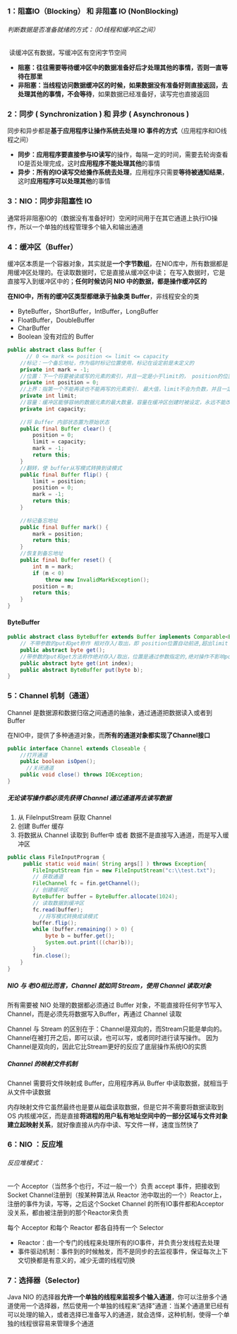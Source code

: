 ### 1：阻塞IO（Blocking） 和 非阻塞 IO (NonBlocking)

###### 判断数据是否准备就绪的方式：（IO线程和缓冲区之间）

​	读缓冲区有数据，写缓冲区有空闲字节空间

- **阻塞：**往往需要等待缓冲区中的数据准备好后才处理其他的事情，否则**一直等待在那里**
- **非阻塞：**当线程访问数据缓冲区的时候，如果**数据没有准备好则直接返回，去处理其他的事情，不会等待**，如果数据已经准备好，读写完也直接返回



### 2：同步 ( Synchronization ) 和 异步 ( Asynchronous ) 

同步和异步都是**基于应用程序让操作系统去处理 IO 事件的方式**（应用程序和IO线程之间）

- **同步：**应用程序要**直接参与IO读写**的操作，每隔一定的时间，需要去轮询查看IO是否处理完成，这时**应用程序不能处理其他**的事情
- **异步：**所有的**IO读写交给搡作系统去处理**，应用程序只需要**等待被通知结果**，这时**应用程序可以处理其他**的事情



### 3：NIO：同步非阻塞性 IO

通常将非阻塞IO的（数据没有准备好时）空闲时间用于在其它通道上执行IO操作，所以一个单独的线程管理多个输入和输出通道



### 4：缓冲区（Buffer）

缓冲区本质是一个容器对象，其实就是**一个字节数组**，在NIO库中，所有数据都是用缓冲区处理的。在读取数据时，它是直接从缓冲区中读； 在写入数据时，它是直接写入到缓冲区中的；**任何时候访问 NIO 中的数据，都是操作缓冲区的**

**在NIO中，所有的缓冲区类型都继承于抽象类 Buffer**，非线程安全的类

- ByteBuffer，ShortBuffer，IntBuffer，LongBuffer
- FloatBuffer，DoubleBuffer
- CharBuffer
- Boolean 没有对应的 Buffer

```java
public abstract class Buffer {
	  // 0 <= mark <= position <= limit <= capacity 
    //标记：一个备忘地址，作为临时标记位置使用，标记在设定前是未定义的
    private int mark = -1;
    //位置：下一个将要被读或写的元素的索引，并且一定是小于limit的， position的位置由get()和put()方法的调用来更新
    private int position = 0;
    //上界：指第一个不能再读也不能再写的元素索引. 最大值，limit不会为负数，并且一定是小于等于capacity的
    private int limit;
    //容量：缓冲区能够容纳的数据元素的最大数量，容量在缓冲区创建时被设定，永远不能改变
    private int capacity; 
  
  	//将 Buffer 内部状态置为原始状态
  	public final Buffer clear() {
        position = 0;
        limit = capacity;
        mark = -1;
        return this;
    }
  	//翻转，使 buffer从写模式转换到读模式
  	public final Buffer flip() {
        limit = position;
        position = 0;
        mark = -1;
        return this;
    }
  	
  	//标记备忘地址
  	public final Buffer mark() {
        mark = position;
        return this;
    }
  	//恢复到备忘地址
    public final Buffer reset() {
        int m = mark;
        if (m < 0)
            throw new InvalidMarkException();
        position = m;
        return this;
    }
}
```



#### ByteBuffer

```java
public abstract class ByteBuffer extends Buffer implements Comparable<ByteBuffer>{
    // 不带参数的put和get称作 相对存入/取出，即 position位置自动前进,超出limit 也会抛出异常
    public abstract byte get();
    //带参数的put和get方法称作绝对存入/取出，位置是通过参数指定的,绝对操作不影响position位置，但是如果索引位置超出limit，则会抛出IndexOutOfBoundsException；
    public abstract byte get(int index);
    public abstract ByteBuffer put(byte b);
}
```



### 5：Channel 机制（通道）

Channel 是数据源和数据归宿之间通道的抽象，通过通道把数据读入或者到 Buffer

在NIO中，提供了多种通道对象，而**所有的通道对象都实现了Channel接口**

```java
public interface Channel extends Closeable {
    //打开通道
    public boolean isOpen();
	  //关闭通道
    public void close() throws IOException;
}
```

##### 无论读写操作都必须先获得 Channel 通过通道再去读写数据 

1. 从 FileInputStream 获取 Channel
2. 创建 Buffer 缓存
3. 将数据从 Channel 读取到 Buffer中 或者 数据不是直接写入通道，而是写入缓冲区 

```java
public class FileInputProgram {  
     public static void main( String args[] ) throws Exception{  
        FileInputStream fin = new FileInputStream("c:\\test.txt");  
        // 获取通道  
        FileChannel fc = fin.getChannel();  
        // 创建缓冲区  
        ByteBuffer buffer = ByteBuffer.allocate(1024);  
        // 读取数据到缓冲区  
        fc.read(buffer);  
	      //将写模式转换成读模式
        buffer.flip();  
        while (buffer.remaining() > 0) {  
            byte b = buffer.get();  
            System.out.print(((char)b));  
        }  
        fin.close();
    }  
}
```

##### NIO 与 老IO相比而言，Channel 就如同 Stream，使用 Channel 读取对象

所有需要被 NIO 处理的数据都必须通过 Buffer 对象，不能直接将任何字节写入Channel，而是必须先将数据写入Buffer，再通过 Channel 读取

Channel 与 Stream 的区别在于：Channel是双向的，而Stream只能是单向的。Channel在被打开之后，即可以读，也可以写，或者同时进行读写操作。 因为Channel是双向的，因此它比Stream更好的反应了底层操作系统IO的实质

##### Channel 的映射文件机制

Channel 需要将文件映射成 Buffer，应用程序再从 Buffer 中读取数据，就相当于从文件中读数据

内存映射文件它虽然最终也是要从磁盘读取数据，但是它并不需要将数据读取到 OS 内核缓冲区，而是直接**将进程的用户私有地址空间中的一部分区域与文件对象建立起映射关系**，就好像直接从内存中读、写文件一样，速度当然快了



### 6：NIO ：反应堆

###### 反应堆模式：

一个 Acceptor（当然多个也行，不过一般一个）负责 accept 事件，把接收到Socket Channel注册到（按某种算法从 Reactor 池中取出的一个）Reactor上，注册的事件为读，写等，之后这个Socket Channel 的所有IO事件都和Acceptor没关系，都由被注册到的那个Reactor来负责

每个 Acceptor 和每个 Reactor 都各自持有一个 Selector

- Reactor：由一个专门的线程来处理所有的IO事件，并负责分发线程去处理
- 事件驱动机制：事件到的时候触发，而不是同步的去监视事件，保证每次上下文切换都是有意义的，减少无谓的线程切换



### 7：选择器（Selector)

Java NIO 的选择器**允许一个单独的线程来监视多个输入通道**，你可以注册多个通道使用一个选择器，然后使用一个单独的线程来“选择"通道：当某个通道里已经有可以处理的输入，或者选择已准备写入的通道，就会选怿，这种机制，使得一个单独的线程很容易来管理多个通道





